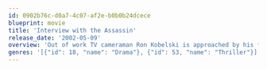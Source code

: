 ```yaml
---
id: 0902b76c-d0a7-4c07-af2e-b0b0b24dcece
blueprint: movie
title: 'Interview with the Assassin'
release_date: '2002-05-09'
overview: 'Out of work TV cameraman Ron Kobelski is approached by his formerly reclusive neighbor Walter Ohlinger. Ohlinger claims that he was the mysterious "second gunman" that shot and killed President Kennedy. Ohlinger has kept quiet all these years, but has decided to tell his story now that he has been diagnosed with terminal cancer. Kobelski is skeptical of his neighbor''s story, after his investigations provide ambiguous answers. His attitude changes, however, after he receives threatening messages on his answering machine, and spots shadowy figures in his backyard. Is Ohlinger telling the truth? Or is there a bigger conspiracy at work?'
genres: '[{"id": 18, "name": "Drama"}, {"id": 53, "name": "Thriller"}]'
---
```

